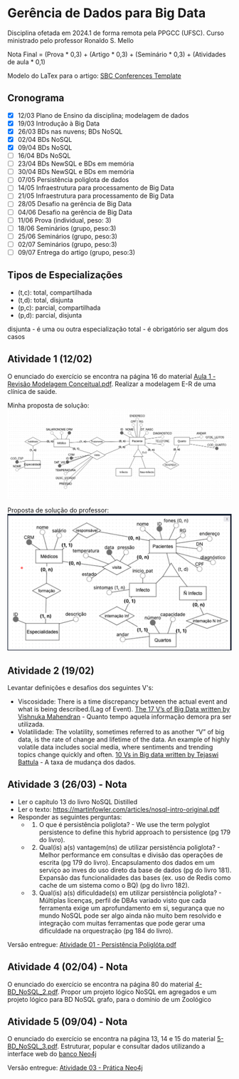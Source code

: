# Gerência de Dados para Big Data

Disciplina ofetada em 2024.1 de forma remota pela PPGCC (UFSC). Curso ministrado pelo professor Ronaldo S. Mello

Nota Final = (Prova * 0,3) + (Artigo * 0,3) + (Seminário * 0,3) + (Atividades de aula * 0,1)

Modelo do LaTex para o artigo: [SBC Conferences Template](https://pt.overleaf.com/latex/templates/sbc-conferences-template/blbxwjwzdngr)

## Cronograma

* [X] 12/03 Plano de Ensino da disciplina; modelagem de dados
* [X] 19/03 Introdução à Big Data
* [X] 26/03 BDs nas nuvens; BDs NoSQL
* [X] 02/04 BDs NoSQL
* [X] 09/04 BDs NoSQL
* [ ] 16/04 BDs NoSQL
* [ ] 23/04 BDs NewSQL e BDs em memória
* [ ] 30/04 BDs NewSQL e BDs em memória
* [ ] 07/05 Persistência poliglota de dados
* [ ] 14/05 Infraestrutura para processamento de Big Data
* [ ] 21/05 Infraestrutura para processamento de Big Data
* [ ] 28/05 Desafio na gerência de Big Data
* [ ] 04/06 Desafio na gerência de Big Data
* [ ] 11/06 Prova (individual, peso: 3)
* [ ] 18/06 Seminários (grupo, peso:3)
* [ ] 25/06 Seminários (grupo, peso:3)
* [ ] 02/07 Seminários (grupo, peso:3)
* [ ] 09/07 Entrega do artigo  (grupo, peso:3)

## Tipos de Especializações 

* (t,c): total, compartilhada
* (t,d): total, disjunta
* (p,c): parcial, compartilhada
* (p,d): parcial, disjunta

disjunta - é uma ou outra especialização
total - é obrigatório ser algum dos casos
## Atividade 1 (12/02)

O enunciado do exercício se encontra na página 16 do material [Aula 1 - Revisão Modelagem Conceitual.pdf](https://github.com/vitor-o-s/master/blob/main/data_management_big_data_ufsc/Aula%201%20-%20Revisa%CC%83o%20Modelagem%20Conceitual.pdf). Realizar a modelagem E-R de uma clínica de saúde.

Minha proposta de solução: ![Minha solução](https://github.com/vitor-o-s/master/blob/main/data_management_big_data_ufsc/Exercicio1ModelagemERClinicaSaude.png)

Proposta de solução do professor: ![Solução proposta pelo professor](https://github.com/vitor-o-s/master/blob/main/data_management_big_data_ufsc/SolucaoPropostaModelagemERClinicaSaude.png)

## Atividade 2 (19/02)

Levantar definições e desafios dos seguintes V's:

* Viscosidade: There is a time discrepancy between the actual event and what is being described.(Lag of Event). [The 17 V’s of Big Data written by Vishnuka Mahendran](https://medium.com/@vishnuka2019/the-17-vs-of-big-data-c1f2f969847f) - Quanto tempo aquela informação demora pra ser utilizada.
* Volatilidade: The volatility, sometimes referred to as another “V” of big data, is the rate of change and lifetime of the data. An example of highly volatile data includes social media, where sentiments and trending topics change quickly and often. [10 Vs in Big data written by Tejaswi Battula](https://www.linkedin.com/pulse/big-data-tejaswi-battula/) - A taxa de mudança dos dados.

## Atividade 3 (26/03) - Nota

* Ler o capítulo 13 do livro NoSQL Distilled
* Ler o texto: https://martinfowler.com/articles/nosql-intro-original.pdf
* Responder as seguintes perguntas:
  * 1) O que é persistência poliglota? - We use the term polyglot persistence to define this hybrid approach to persistence (pg 179 do livro). 
  * 2) Qual(is) a(s) vantagem(ns) de utilizar persistência poliglota? - Melhor performance em consultas e divisão das operações de escrita (pg 179 do livro). Encapsulamento dos dados em um serviço ao inves do uso direto da base de dados (pg do livro 181). Expansão das funcionalidades das bases (ex. uso de Redis como cache de um sistema como o BQ) (pg do livro 182).
  * 3) Qual(is) a(s) dificuldade(s) em utilizar persistência poliglota? - Múltiplas licenças, perfil de DBAs variado visto que cada ferramenta exige um aprofundamento em si, segurança que no mundo NoSQL pode ser algo ainda não muito bem resolvido e integração com muitas ferramentas que pode gerar uma dificuldade na orquestração (pg 184 do livro).
   
Versão entregue: [Atividade 01 - Persistência Poliglóta.pdf](https://github.com/vitor-o-s/master/blob/main/data_management_big_data_ufsc/Atividade%2001%20-%20Persiste%CC%82ncia%20Poliglo%CC%81ta.pdf)

## Atividade 4 (02/04) - Nota

O enunciado do exercício se encontra na página 80 do material [4-BD_NoSQL_2.pdf](https://github.com/vitor-o-s/master/blob/main/data_management_big_data_ufsc/4-BD_NoSQL_2.pdf). Propor um projeto lógico NoSQL em agregados e um projeto lógico para BD NoSQL grafo, para o domínio de um Zoológico

## Atividade 5 (09/04) - Nota

O enunciado do exercício se encontra na página 13, 14 e 15 do material [5-BD_NoSQL_3.pdf](https://github.com/vitor-o-s/master/blob/main/data_management_big_data_ufsc/5-BD_NoSQL_3.pdf). Estruturar, popular e consultar dados utilizando a interface web do [banco Neo4j](https://console.neo4j.org/)

Versão entregue: [Atividade 03 - Prática Neo4j](https://github.com/vitor-o-s/master/blob/main/data_management_big_data_ufsc/atividade5.sql)
